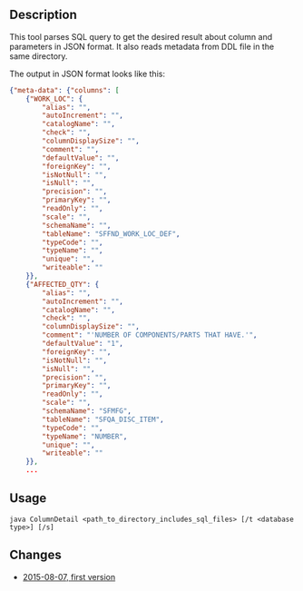 ## Description
This tool parses SQL query to get the desired result about column and 
parameters in JSON format. It also reads metadata from DDL file in the 
same directory.
 
The output in JSON format looks like this:
```json
{"meta-data": {"columns": [
    {"WORK_LOC": {
        "alias": "",
        "autoIncrement": "",
        "catalogName": "",
        "check": "",
        "columnDisplaySize": "",
        "comment": "",
        "defaultValue": "",
        "foreignKey": "",
        "isNotNull": "",
        "isNull": "",
        "precision": "",
        "primaryKey": "",
        "readOnly": "",
        "scale": "",
        "schemaName": "",
        "tableName": "SFFND_WORK_LOC_DEF",
        "typeCode": "",
        "typeName": "",
        "unique": "",
        "writeable": ""
    }},
    {"AFFECTED_QTY": {
        "alias": "",
        "autoIncrement": "",
        "catalogName": "",
        "check": "",
        "columnDisplaySize": "",
        "comment": "'NUMBER OF COMPONENTS/PARTS THAT HAVE.'",
        "defaultValue": "1",
        "foreignKey": "",
        "isNotNull": "",
        "isNull": "",
        "precision": "",
        "primaryKey": "",
        "readOnly": "",
        "scale": "",
        "schemaName": "SFMFG",
        "tableName": "SFQA_DISC_ITEM",
        "typeCode": "",
        "typeName": "NUMBER",
        "unique": "",
        "writeable": ""
    }},
	...
```

## Usage
`java ColumnDetail <path_to_directory_includes_sql_files> [/t <database type>] [/s]`

## Changes
-  [2015-08-07, first version](https://github.com/sqlparser/wings/issues/342)